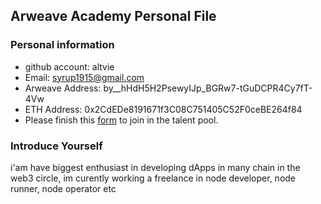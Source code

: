 ## Arweave Academy Personal File

### Personal information

- github account: altvie
- Email: syrup1915@gmail.com
- Arweave Address: by__hHdH5H2PsewyIJp_BGRw7-tGuDCPR4Cy7fT-4Vw
- ETH Address: 0x2CdEDe8191671f3C08C751405C52F0ceBE264f84
- Please finish this [form](https://docs.google.com/forms/d/e/1FAIpQLSfWA5fIIcBgmRppm3jNz5vmf9Mai_QMVil-2pO4r7YKn_Zhtw/viewform?usp=sf_link) to join in the talent pool.

### Introduce Yourself
 i'am have biggest enthusiast in developing dApps in many chain in the web3 circle, im curently working a freelance in node developer, node runner, node operator etc
